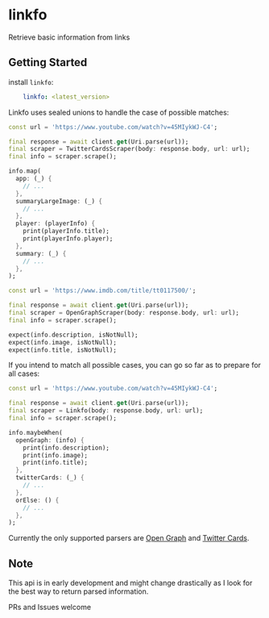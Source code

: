 # linkfo

Retrieve basic information from links

## Getting Started

install `linkfo`:

```yaml
    linkfo: <latest_version>
```

Linkfo uses sealed unions to handle the case of possible matches:

```dart
const url = 'https://www.youtube.com/watch?v=45MIykWJ-C4';

final response = await client.get(Uri.parse(url));
final scraper = TwitterCardsScraper(body: response.body, url: url);
final info = scraper.scrape();

info.map(
  app: (_) {
    // ...
  },
  summaryLargeImage: (_) {
    // ...
  },
  player: (playerInfo) {
    print(playerInfo.title);
    print(playerInfo.player);
  },
  summary: (_) {
    // ...
  },
);
```

```dart
const url = 'https://www.imdb.com/title/tt0117500/';

final response = await client.get(Uri.parse(url));
final scraper = OpenGraphScraper(body: response.body, url: url);
final info = scraper.scrape();

expect(info.description, isNotNull);
expect(info.image, isNotNull);
expect(info.title, isNotNull);
```

If you intend to match all possible cases, you can go so far as to prepare for all cases:

```dart
const url = 'https://www.youtube.com/watch?v=45MIykWJ-C4';

final response = await client.get(Uri.parse(url));
final scraper = Linkfo(body: response.body, url: url);
final info = scraper.scrape();

info.maybeWhen(
  openGraph: (info) {
    print(info.description);
    print(info.image);
    print(info.title);
  },
  twitterCards: (_) {
    // ...
  },
  orElse: () {
    // ...
  },
);
```

Currently the only supported parsers are [Open Graph](https://ogp.me/) and [Twitter Cards](https://developer.twitter.com/en/docs/twitter-for-websites/cards/guides/getting-started).

## Note

This api is in early development and might change drastically as I look for the best way to return parsed information.

PRs and Issues welcome